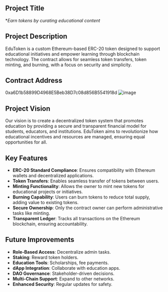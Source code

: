 
## Project Title
**Earn tokens by curating educational content*

## Project Description
EduToken is a custom Ethereum-based ERC-20 token designed to support educational initiatives and empower learning through blockchain technology. The contract allows for seamless token transfers, token minting, and burning, with a focus on security and simplicity.

## Contract Address

0xa6D1b58899D4968E5Beb38D7c08d856B5541918d
![image](https://github.com/user-attachments/assets/2209eb01-8bac-48f8-a92d-fcfe5625c023)


## Project Vision
Our vision is to create a decentralized token system that promotes education by providing a secure and transparent financial model for students, educators, and institutions. EduToken aims to revolutionize how educational incentives and resources are managed, ensuring equal opportunities for all.

## Key Features
- **ERC-20 Standard Compliance**: Ensures compatibility with Ethereum wallets and decentralized applications.
- **Token Transfers**: Enables seamless transfer of tokens between users.
- **Minting Functionality**: Allows the owner to mint new tokens for educational projects or initiatives.
- **Burning Capability**: Users can burn tokens to reduce total supply, adding value to existing tokens.
- **Secure Ownership**: Only the contract owner can perform administrative tasks like minting.
- **Transparent Ledger**: Tracks all transactions on the Ethereum blockchain, ensuring accountability.

## Future Improvements
- **Role-Based Access**: Decentralize admin tasks.
- **Staking**: Reward token holders.
- **Education Tools**: Scholarships, fee payments.
- **dApp Integration**: Collaborate with education apps.
- **DAO Governance**: Stakeholder-driven decisions.
- **Multi-Chain Support**: Expand to other networks.
- **Enhanced Security**: Regular updates for safety.
